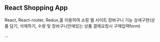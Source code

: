 ## React Shopping App
  React, React-router, Redux,를 이용하여 쇼핑 웹 사이트 장바구니 기능 상세구현(상품 담기, 삭제하기, 수량 및 장바구니안에있는 상품 결제요청시 구매입력form)
  
...
